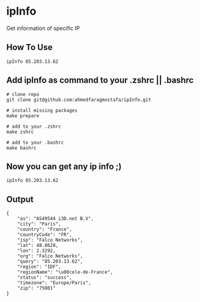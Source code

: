 # ipInfo
Get information of specific IP 

## How To Use 
```
ipInfo 85.203.13.62
 ```

## Add ipInfo as command to your .zshrc || .bashrc
```
# clone repo 
git clone git@github.com:ahmedfaragmostafa/ipInfo.git

# install missing packages 
make prepare

# add to your .zshrc
make zshrc

# add to your .bashrc
make bashrc
```

## Now you can get any ip info  ;)
```
ipInfo 85.203.13.62
```

## Output
```
{
    "as": "AS49544 i3D.net B.V",
    "city": "Paris",
    "country": "France",
    "countryCode": "FR",
    "isp": "Falco Networks",
    "lat": 48.8628,
    "lon": 2.3292,
    "org": "Falco Networks",
    "query": "85.203.13.62",
    "region": "IDF",
    "regionName": "\u00cele-de-France",
    "status": "success",
    "timezone": "Europe/Paris",
    "zip": "75001"
}
```
